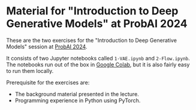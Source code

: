 # Material for "Introduction to Deep Generative Models" at ProbAI 2024

These are the two exercises for the "Introduction to Deep Generative Models" session at [ProbAI 2024](https://nordic.probabilistic.ai).

It consists of two Jupyter notebooks called `1-VAE.ipynb` and `2-Flow.ipynb`. The notebooks run out of the box in [Google Colab](https://colab.research.google.com), but it is also fairly easy to run them locally.

Prerequisite for the exercises are:
* The background material presented in the lecture.
* Programming experience in Python using PyTorch.
